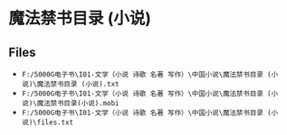 # 魔法禁书目录 (小说)

## Files

- `F:/5000G电子书\I01-文学（小说 诗歌 名著 写作）\中国小说\魔法禁书目录 (小说)\魔法禁书目录 (小说).txt`
- `F:/5000G电子书\I01-文学（小说 诗歌 名著 写作）\中国小说\魔法禁书目录 (小说)\魔法禁书目录(小说).mobi`
- `F:/5000G电子书\I01-文学（小说 诗歌 名著 写作）\中国小说\魔法禁书目录 (小说)\files.txt`
